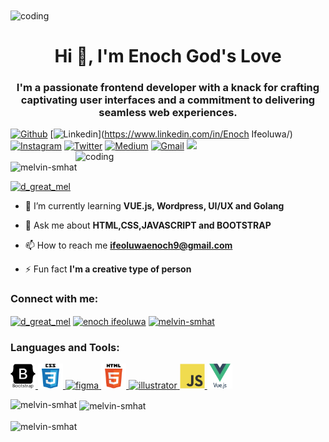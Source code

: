 <img align="center" alt="coding" width="1000" height="500"  src="https://media.tenor.com/qJ5evVs-_uUAAAAC/coding.gif">
<br>
<h1 align="center">Hi 👋, I'm Enoch God's Love</h1>
<h3 align="center">I'm a passionate frontend developer with a knack for crafting captivating user interfaces and a commitment to delivering seamless web experiences.</h3>

[![Github](https://img.shields.io/badge/-Github-000?style=flat&logo=Github&logoColor=white)](https://github.com/Melvin-smhat)
[![Linkedin](https://img.shields.io/badge/-LinkedIn-blue?style=flat&logo=Linkedin&logoColor=white)](https://www.linkedin.com/in/Enoch Ifeoluwa/)
[![Instagram](https://img.shields.io/badge/-Instagram-c13584?style=flat&labelColor=c13584&logo=instagram&logoColor=white)](https://www.instagram.com/jobic10/)
[![Twitter](https://img.shields.io/badge/-Twitter-1ca0f1?style=flat-square&labelColor=1ca0f1&logo=twitter&logoColor=white&link=https://twitter.com/jobic10)](https://twitter.com/jobic10)
[![Medium](https://img.shields.io/badge/-Medium-03a57a?style=flat-square&labelColor=000000&logo=Medium&link=https://medium.com/@jobowonubi/)](https://medium.com/@jobowonubi)
[![Gmail](https://img.shields.io/badge/-Gmail-c14438?style=flat&logo=Gmail&logoColor=white)](mailto:ifeoluwaenoch9@gmail.com)
<a href="https://wa.me/2348117217515?text=Hi Job">
  <img src="https://img.shields.io/badge/WHATSAPP-%2325D366.svg?&style=flat-square&logo=whatsapp&logoColor=white" />
</a>
<img align="right" alt="coding" width="400" src="https://camo.githubusercontent.com/cae12fddd9d6982901d82580bdf321d81fb299141098ca1c2d4891870827bf17/68747470733a2f2f6d69726f2e6d656469756d2e636f6d2f6d61782f313336302f302a37513379765349765f7430696f4a2d5a2e676966">

<p align="left"> <img src="https://komarev.com/ghpvc/?username=melvin-smhat&label=Profile%20views&color=0e75b6&style=flat" alt="melvin-smhat" /> </p>



<p align="left"> <a href="https://twitter.com/d_great_mel" target="blank"><img src="https://img.shields.io/twitter/follow/d_great_mel?logo=twitter&style=for-the-badge" alt="d_great_mel" /></a> </p>

- 🌱 I’m currently learning **VUE.js, Wordpress, UI/UX and Golang**

- 💬 Ask me about **HTML,CSS,JAVASCRIPT and BOOTSTRAP**

- 📫 How to reach me **ifeoluwaenoch9@gmail.com**

- ⚡ Fun fact **I'm a creative type of person**

<h3 align="left">Connect with me:</h3>
<p align="left">
<a href="https://twitter.com/d_great_mel" target="blank"><img align="center" src="https://raw.githubusercontent.com/rahuldkjain/github-profile-readme-generator/master/src/images/icons/Social/twitter.svg" alt="d_great_mel" height="30" width="40" /></a>
<a href="https://www.linkedin.com/in/enoch-ifeoluwa-4454b7225/" target="blank"><img align="center" src="https://raw.githubusercontent.com/rahuldkjain/github-profile-readme-generator/master/src/images/icons/Social/linked-in-alt.svg" alt="enoch ifeoluwa" height="30" width="40" /></a>
<a href="https://instagram.com/melvin-smhat" target="blank"><img align="center" src="https://raw.githubusercontent.com/rahuldkjain/github-profile-readme-generator/master/src/images/icons/Social/instagram.svg" alt="melvin-smhat" height="30" width="40" /></a>
</p>

<h3 align="left">Languages and Tools:</h3>
<p align="left"> <a href="https://getbootstrap.com" target="_blank" rel="noreferrer"> <img src="https://raw.githubusercontent.com/devicons/devicon/master/icons/bootstrap/bootstrap-plain-wordmark.svg" alt="bootstrap" width="40" height="40"/> </a> <a href="https://www.w3schools.com/css/" target="_blank" rel="noreferrer"> <img src="https://raw.githubusercontent.com/devicons/devicon/master/icons/css3/css3-original-wordmark.svg" alt="css3" width="40" height="40"/> </a> <a href="https://www.figma.com/" target="_blank" rel="noreferrer"> <img src="https://www.vectorlogo.zone/logos/figma/figma-icon.svg" alt="figma" width="40" height="40"/> </a> <a href="https://www.w3.org/html/" target="_blank" rel="noreferrer"> <img src="https://raw.githubusercontent.com/devicons/devicon/master/icons/html5/html5-original-wordmark.svg" alt="html5" width="40" height="40"/> </a> <a href="https://www.adobe.com/in/products/illustrator.html" target="_blank" rel="noreferrer"> <img src="https://www.vectorlogo.zone/logos/adobe_illustrator/adobe_illustrator-icon.svg" alt="illustrator" width="40" height="40"/> </a> <a href="https://developer.mozilla.org/en-US/docs/Web/JavaScript" target="_blank" rel="noreferrer"> <img src="https://raw.githubusercontent.com/devicons/devicon/master/icons/javascript/javascript-original.svg" alt="javascript" width="40" height="40"/> </a> <a href="https://vuejs.org/" target="_blank" rel="noreferrer"> <img src="https://raw.githubusercontent.com/devicons/devicon/master/icons/vuejs/vuejs-original-wordmark.svg" alt="vuejs" width="40" height="40"/> </a> </p>

<p><img align="left" src="https://github-readme-stats.vercel.app/api/top-langs?username=melvin-smhat&show_icons=true&locale=en&layout=compact" alt="melvin-smhat" /></p>

<p>&nbsp;<img align="center" src="https://github-readme-stats.vercel.app/api?username=melvin-smhat&show_icons=true&locale=en" alt="melvin-smhat" /></p>

<p><img align="center" src="https://github-readme-streak-stats.herokuapp.com/?user=melvin-smhat&" alt="melvin-smhat" /></p>
